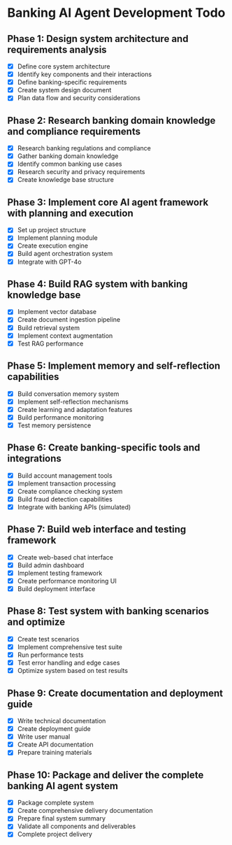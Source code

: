 # Banking AI Agent Development Todo

## Phase 1: Design system architecture and requirements analysis
- [x] Define core system architecture
- [x] Identify key components and their interactions
- [x] Define banking-specific requirements
- [x] Create system design document
- [x] Plan data flow and security considerations

## Phase 2: Research banking domain knowledge and compliance requirements
- [x] Research banking regulations and compliance
- [x] Gather banking domain knowledge
- [x] Identify common banking use cases
- [x] Research security and privacy requirements
- [x] Create knowledge base structure

## Phase 3: Implement core AI agent framework with planning and execution
- [x] Set up project structure
- [x] Implement planning module
- [x] Create execution engine
- [x] Build agent orchestration system
- [x] Integrate with GPT-4o

## Phase 4: Build RAG system with banking knowledge base
- [x] Implement vector database
- [x] Create document ingestion pipeline
- [x] Build retrieval system
- [x] Implement context augmentation
- [x] Test RAG performance

## Phase 5: Implement memory and self-reflection capabilities
- [x] Build conversation memory system
- [x] Implement self-reflection mechanisms
- [x] Create learning and adaptation features
- [x] Build performance monitoring
- [x] Test memory persistence
## Phase 6: Create banking-specific tools and integrations
- [x] Build account management tools
- [x] Implement transaction processing
- [x] Create compliance checking system
- [x] Build fraud detection capabilities
- [x] Integrate with banking APIs (simulated)

## Phase 7: Build web interface and testing framework
- [x] Create web-based chat interface
- [x] Build admin dashboard
- [x] Implement testing framework
- [x] Create performance monitoring UI
- [x] Build deployment interface

## Phase 8: Test system with banking scenarios and optimize
- [x] Create test scenarios
- [x] Implement comprehensive test suite
- [x] Run performance tests
- [x] Test error handling and edge cases
- [x] Optimize system based on test results

## Phase 9: Create documentation and deployment guide
- [x] Write technical documentation
- [x] Create deployment guide
- [x] Write user manual
- [x] Create API documentation
- [x] Prepare training materials

## Phase 10: Package and deliver the complete banking AI agent system
- [x] Package complete system
- [x] Create comprehensive delivery documentation
- [x] Prepare final system summary
- [x] Validate all components and deliverables
- [x] Complete project delivery